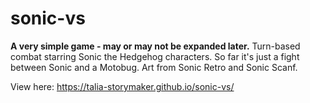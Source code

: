 # sonic-vs
 **A very simple game - may or may not be expanded later.** Turn-based combat starring Sonic the Hedgehog characters. So far it's just a fight between Sonic and a Motobug. Art from Sonic Retro and Sonic Scanf. 

View here: https://talia-storymaker.github.io/sonic-vs/
